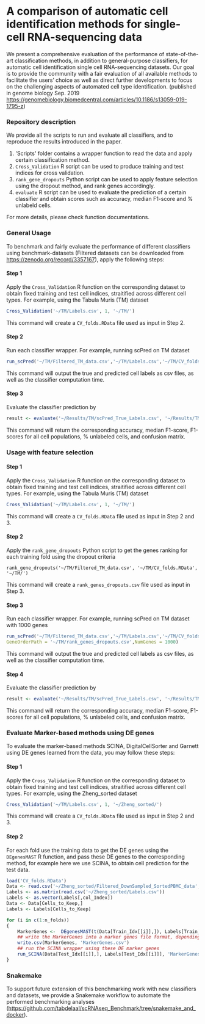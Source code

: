 # A comparison of automatic cell identification methods for single-cell RNA-sequencing data
We present a comprehensive evaluation of the performance of state-of-the-art classification methods, in addition to general-purpose classifiers, for automatic cell identification single cell RNA-sequencing datasets. Our goal is to provide the community with a fair evaluation of all available methods to facilitate the users’ choice as well as direct further developments to focus on the challenging aspects of automated cell type identification. (published in genome biology Sep. 2019 https://genomebiology.biomedcentral.com/articles/10.1186/s13059-019-1795-z)

### Repository description
We provide all the scripts to run and evaluate all classifiers, and to reproduce the results introduced in the paper.


1. 'Scripts' folder contains a wrapper function to read the data and apply certain classification method.
2. ```Cross_Validation``` R script can be used to produce training and test indices for cross validation.
3. ```rank_gene_dropouts``` Python script can be used to apply feature selection using the dropout method, and rank genes accordingly.
4. ```evaluate``` R script can be used to evaluate the prediction of a certain classifier and obtain scores such as accuracy, median F1-score and % unlabeld cells.

For more details, please check function documentations.

### General Usage

To benchmark and fairly evaluate the performance of different classifiers using benchmark-datasets (Filtered datasets can be downloaded from https://zenodo.org/record/3357167), apply the following steps:

#### Step 1

Apply the ```Cross_Validation``` R function on the corresponding dataset to obtain fixed training and test cell indices, straitified across different cell types. For example, using the Tabula Muris (TM) dataset

```R
Cross_Validation('~/TM/Labels.csv', 1, '~/TM/')
```

This command will create a ```CV_folds.RData``` file used as input in Step 2.

#### Step 2

Run each classifier wrapper. For example, running scPred on TM dataset

```R
run_scPred('~/TM/Filtered_TM_data.csv','~/TM/Labels.csv','~/TM/CV_folds.RData','~/Results/TM/')
```

This command will output the true and predicted cell labels as csv files, as well as the classifier computation time.

#### Step 3

Evaluate the classifier prediction by 

```R
result <- evaluate('~/Results/TM/scPred_True_Labels.csv', '~/Results/TM/scPred_Pred_Labels.csv')
```

This command will return the corresponding accuracy, median F1-score, F1-scores for all cell populations, % unlabeled cells, and confusion matrix.

### Usage with feature selection

#### Step 1

Apply the ```Cross_Validation``` R function on the corresponding dataset to obtain fixed training and test cell indices, straitified across different cell types. For example, using the Tabula Muris (TM) dataset

```R
Cross_Validation('~/TM/Labels.csv', 1, '~/TM/')
```

This command will create a ```CV_folds.RData``` file used as input in Step 2 and 3.

#### Step 2

Apply the ```rank_gene_dropouts``` Python script to get the genes ranking for each training fold using the dropout criteria

```
rank_gene_dropouts('~/TM/Filtered_TM_data.csv', '~/TM/CV_folds.RData', '~/TM/')
```

This command will create a ```rank_genes_dropouts.csv``` file used as input in Step 3.

#### Step 3

Run each classifier wrapper. For example, running scPred on TM dataset with 1000 genes

```R
run_scPred('~/TM/Filtered_TM_data.csv','~/TM/Labels.csv','~/TM/CV_folds.RData','~/Results/TM/',
GeneOrderPath = '~/TM/rank_genes_dropouts.csv',NumGenes = 1000)
```

This command will output the true and predicted cell labels as csv files, as well as the classifier computation time.

#### Step 4

Evaluate the classifier prediction by 

```R
result <- evaluate('~/Results/TM/scPred_True_Labels.csv', '~/Results/TM/scPred_Pred_Labels.csv')
```

This command will return the corresponding accuracy, median F1-score, F1-scores for all cell populations, % unlabeled cells, and confusion matrix.

### Evaluate Marker-based methods using DE genes

To evaluate the marker-based methods SCINA, DigitalCellSorter and Garnett using DE genes learned from the data, you may follow these steps:

#### Step 1

Apply the ```Cross_Validation``` R function on the corresponding dataset to obtain fixed training and test cell indices, straitified across different cell types. For example, using the Zheng_sorted dataset

```R
Cross_Validation('~/TM/Labels.csv', 1, '~/Zheng_sorted/')
```

This command will create a ```CV_folds.RData``` file used as input in Step 2 and 3.

#### Step 2

For each fold use the training data to get the DE genes using the ```DEgenesMAST``` R function, and pass these DE genes to the corresponding method, for example here we use SCINA, to obtain cell prediction for the test data.

```R
load('CV_folds.RData')
Data <- read.csv('~/Zheng_sorted/Filtered_DownSampled_SortedPBMC_data',row.names = 1)
Labels <- as.matrix(read.csv('~/Zheng_sorted/Labels.csv'))
Labels <- as.vector(Labels[,col_Index])
Data <- Data[Cells_to_Keep,]
Labels <- Labels[Cells_to_Keep]

for (i in c(1:n_folds))
{
    MarkerGenes <-  DEgenesMAST(t(Data[Train_Idx[[i]],]), Labels[Train_Idx[[i]]], Normalize = TRUE, LogTransform = TRUE)
    ## write the MarkerGenes into a marker genes file format, depending on the tested method, for example for SCINA
    write.csv(MarkerGenes, 'MarkerGenes.csv')
    ## run the SCINA wrapper using these DE marker genes
    run_SCINA(Data[Test_Idx[[i]],], Labels[Test_Idx[[i]]], 'MarkerGenes.csv', '~/Results/Zheng_sorted/')
}
```

### Snakemake

To support future extension of this benchmarking work with new classifiers and datasets, we provide a Snakemake workflow to automate the performed benchmarking analyses (https://github.com/tabdelaal/scRNAseq_Benchmark/tree/snakemake_and_docker).
